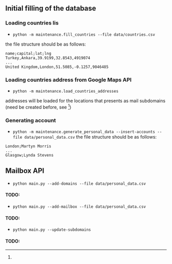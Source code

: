 ## Initial filling of the database
### Loading countries lis
- `python -m maintenance.fill_countries --file data/countries.csv`

the file structure should be as follows:
```
name;capital;lat;lng
Turkey,Ankara,39.9199,32.8543,4919074
...
United Kingdom,London,51.5085,-0.1257,9046485
```

### Loading countries address from Google Maps API
- `python -m maintenance.load_countries_addresses`

addresses will be loaded for the locations that presents as mail subdomains (need be created before, see [^1]) 

### Generating account
- `python -m maintenance.generate_personal_data --insert-accounts --file data/personal_data.csv`
the file structure should be as follows:
 ```
London;Martyn Morris
...
Glasgow;Lynda Stevens
```

## Mailbox API
[^1]: 
- `python main.py --add-domains --file data/personal_data.csv`

#### TODO:

- `python main.py --add-mailbox --file data/personal_data.csv`

#### TODO:

- `python main.py --update-subdomains`

#### TODO:
